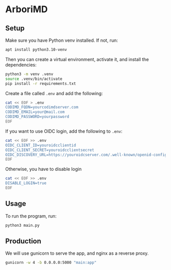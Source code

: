 # ArboriMD

## Setup

Make sure you have Python venv installed. If not, run:

```bash
apt install python3.10-venv
```

Then you can create a virtual environment, activate it, and install the dependencies:

```bash
python3 -m venv .venv
source .venv/bin/activate
pip install -r requirements.txt
```

Create a file called `.env` and add the following:

```bash
cat << EOF > .env
CODIMD_FQDN=yourcodimdserver.com
CODIMD_EMAIL=your@mail.com
CODIMD_PASSWORD=yourpassword
EOF
```

If you want to use OIDC login, add the following to `.env`:

```bash
cat << EOF >> .env
OIDC_CLIENT_ID=youroidcclientid
OIDC_CLIENT_SECRET=youroidcclientsecret
OIDC_DISCOVERY_URL=https://youroidcserver.com/.well-known/openid-configuration
EOF
```

Otherwise, you have to disable login
    
```bash
cat << EOF >> .env
DISABLE_LOGIN=true
EOF
```

## Usage

To run the program, run:

```bash
python3 main.py
```

## Production

We will use gunicorn to serve the app, and nginx as a reverse proxy. 

```bash
gunicorn -w 4 -b 0.0.0.0:5000 "main:app"
```

